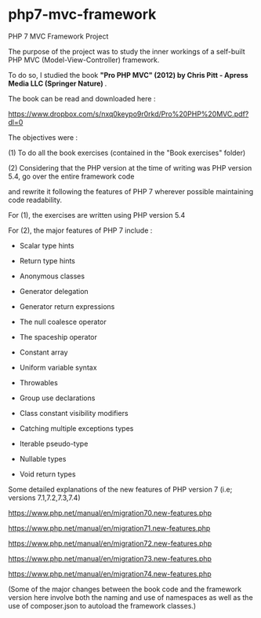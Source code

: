 # php7-mvc-framework

PHP 7 MVC Framework Project

  The purpose of the project was to study the inner workings of a self-built PHP MVC (Model-View-Controller) framework.

  To do so, I studied the book <b>"Pro PHP MVC" (2012) by Chris Pitt - Apress Media LLC (Springer Nature) </b>.

The book can be read and downloaded here : 

https://www.dropbox.com/s/nxq0keypo9r0rkd/Pro%20PHP%20MVC.pdf?dl=0

The objectives were : 

(1) To do all the book exercises (contained in the "Book exercises" folder)

(2) Considering that the PHP version at the time of writing was PHP version 5.4, go over the entire framework code 

and rewrite it following the features of PHP 7 wherever possible maintaining code readability.

For (1), the exercises are written using PHP version 5.4

For (2), the major features of PHP 7 include :

- Scalar type hints

- Return type hints

- Anonymous classes

- Generator delegation

- Generator return expressions

- The null coalesce operator

- The spaceship operator

- Constant array

- Uniform variable syntax

- Throwables

- Group use declarations

- Class constant visibility modifiers

- Catching multiple exceptions types

- Iterable pseudo-type

- Nullable types

- Void return types 

Some detailed explanations of the new features of PHP version 7 (i.e; versions 7.1,7.2,7.3,7.4)

https://www.php.net/manual/en/migration70.new-features.php

https://www.php.net/manual/en/migration71.new-features.php

https://www.php.net/manual/en/migration72.new-features.php

https://www.php.net/manual/en/migration73.new-features.php

https://www.php.net/manual/en/migration74.new-features.php

(Some of the major changes between the book code and the framework version here involve both the naming and use of namespaces as well as the use of composer.json
to autoload the framework classes.)
